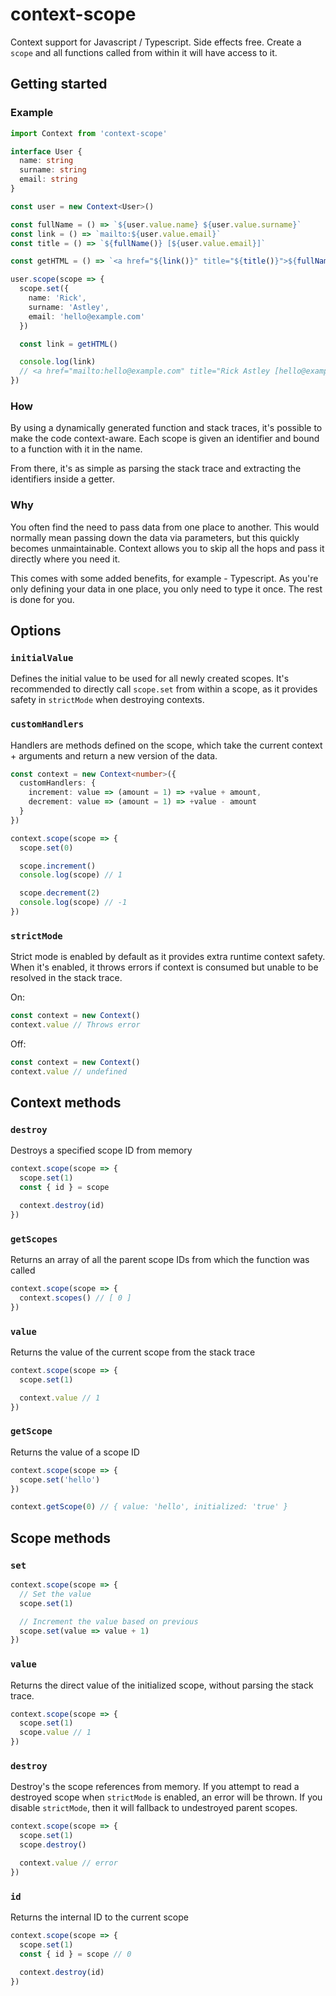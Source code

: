# context-scope

Context support for Javascript / Typescript. Side effects free. Create a `scope` and all functions called from within it will have access to it.

## Getting started

### Example

```ts
import Context from 'context-scope'

interface User {
  name: string
  surname: string
  email: string
}

const user = new Context<User>()

const fullName = () => `${user.value.name} ${user.value.surname}`
const link = () => `mailto:${user.value.email}`
const title = () => `${fullName()} [${user.value.email}]`

const getHTML = () => `<a href="${link()}" title="${title()}">${fullName()}</a>`

user.scope(scope => {
  scope.set({
    name: 'Rick',
    surname: 'Astley',
    email: 'hello@example.com'
  })

  const link = getHTML()

  console.log(link)
  // <a href="mailto:hello@example.com" title="Rick Astley [hello@example.com]">Rick Astley</a>
})
```

### How

By using a dynamically generated function and stack traces, it's possible to make the code context-aware. Each scope is given an identifier and bound to a function with it in the name.

From there, it's as simple as parsing the stack trace and extracting the identifiers inside a getter.

### Why

You often find the need to pass data from one place to another. This would normally mean passing down the data via parameters, but this quickly becomes unmaintainable. Context allows you to skip all the hops and pass it directly where you need it.

This comes with some added benefits, for example - Typescript. As you're only defining your data in one place, you only need to type it once. The rest is done for you.

## Options

### `initialValue`

Defines the initial value to be used for all newly created scopes. It's recommended to directly call `scope.set` from within a scope, as it provides safety in `strictMode` when destroying contexts.

### `customHandlers`

Handlers are methods defined on the scope, which take the current context + arguments and return a new version of the data.

```ts
const context = new Context<number>({
  customHandlers: {
    increment: value => (amount = 1) => +value + amount,
    decrement: value => (amount = 1) => +value - amount
  }
})

context.scope(scope => {
  scope.set(0)

  scope.increment()
  console.log(scope) // 1

  scope.decrement(2)
  console.log(scope) // -1
})
```

### `strictMode`

Strict mode is enabled by default as it provides extra runtime context safety.
When it's enabled, it throws errors if context is consumed but unable to be resolved in the stack trace.

On:

```ts
const context = new Context()
context.value // Throws error
```

Off:

```ts
const context = new Context()
context.value // undefined
```

## Context methods

### `destroy`

Destroys a specified scope ID from memory

```ts
context.scope(scope => {
  scope.set(1)
  const { id } = scope

  context.destroy(id)
})
```

### `getScopes`

Returns an array of all the parent scope IDs from which the function was called

```ts
context.scope(scope => {
  context.scopes() // [ 0 ]
})
```

### `value`

Returns the value of the current scope from the stack trace

```ts
context.scope(scope => {
  scope.set(1)

  context.value // 1
})
```

### `getScope`

Returns the value of a scope ID

```ts
context.scope(scope => {
  scope.set('hello')
})

context.getScope(0) // { value: 'hello', initialized: 'true' }
```

## Scope methods

### `set`

```ts
context.scope(scope => {
  // Set the value
  scope.set(1)

  // Increment the value based on previous
  scope.set(value => value + 1)
})
```

### `value`

Returns the direct value of the initialized scope, without parsing the stack trace.

```ts
context.scope(scope => {
  scope.set(1)
  scope.value // 1
})
```

### `destroy`

Destroy's the scope references from memory. If you attempt to read a destroyed scope when `strictMode` is enabled, an error will be thrown. If you disable `strictMode`, then it will fallback to undestroyed parent scopes.

```ts
context.scope(scope => {
  scope.set(1)
  scope.destroy()

  context.value // error
})
```

### `id`

Returns the internal ID to the current scope

```ts
context.scope(scope => {
  scope.set(1)
  const { id } = scope // 0

  context.destroy(id)
})
```
